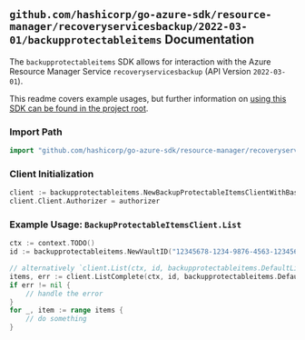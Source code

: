 
## `github.com/hashicorp/go-azure-sdk/resource-manager/recoveryservicesbackup/2022-03-01/backupprotectableitems` Documentation

The `backupprotectableitems` SDK allows for interaction with the Azure Resource Manager Service `recoveryservicesbackup` (API Version `2022-03-01`).

This readme covers example usages, but further information on [using this SDK can be found in the project root](https://github.com/hashicorp/go-azure-sdk/tree/main/docs).

### Import Path

```go
import "github.com/hashicorp/go-azure-sdk/resource-manager/recoveryservicesbackup/2022-03-01/backupprotectableitems"
```


### Client Initialization

```go
client := backupprotectableitems.NewBackupProtectableItemsClientWithBaseURI("https://management.azure.com")
client.Client.Authorizer = authorizer
```


### Example Usage: `BackupProtectableItemsClient.List`

```go
ctx := context.TODO()
id := backupprotectableitems.NewVaultID("12345678-1234-9876-4563-123456789012", "example-resource-group", "vaultValue")

// alternatively `client.List(ctx, id, backupprotectableitems.DefaultListOperationOptions())` can be used to do batched pagination
items, err := client.ListComplete(ctx, id, backupprotectableitems.DefaultListOperationOptions())
if err != nil {
	// handle the error
}
for _, item := range items {
	// do something
}
```
